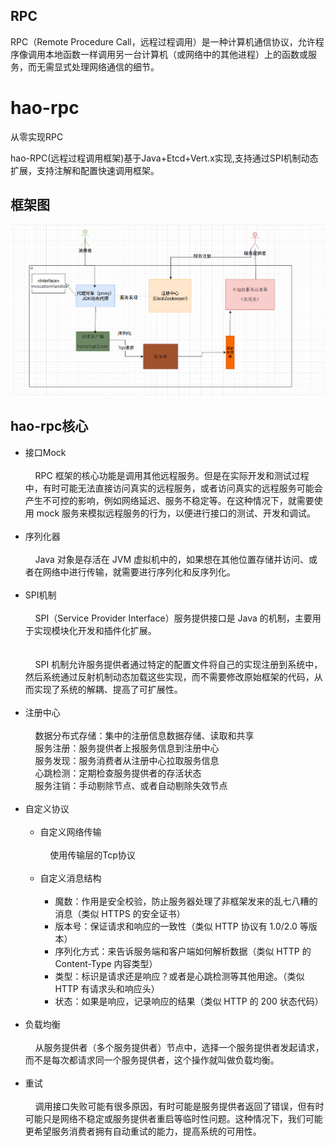 ## RPC
RPC（Remote Procedure Call，远程过程调用）是一种计算机通信协议，允许程序像调用本地函数一样调用另一台计算机（或网络中的其他进程）上的函数或服务，而无需显式处理网络通信的细节。
# hao-rpc
从零实现RPC

hao-RPC(远程过程调用框架)基于Java+Etcd+Vert.x实现,支持通过SPI机制动态扩展，支持注解和配置快速调用框架。
## 框架图
![img.png](img.png)

## hao-rpc核心
- 接口Mock<br/>
  <br/>&nbsp;&nbsp;&nbsp;&nbsp;RPC 框架的核心功能是调用其他远程服务。但是在实际开发和测试过程中，有时可能无法直接访问真实的远程服务，或者访问真实的远程服务可能会产生不可控的影响，例如网络延迟、服务不稳定等。在这种情况下，就需要使用 mock 服务来模拟远程服务的行为，以便进行接口的测试、开发和调试。<br><br>
- 序列化器<br/>
  <br/>&nbsp;&nbsp;&nbsp;&nbsp;Java 对象是存活在 JVM 虚拟机中的，如果想在其他位置存储并访问、或者在网络中进行传输，就需要进行序列化和反序列化。<br><br>
- SPI机制<br/>
  <br/>&nbsp;&nbsp;&nbsp;&nbsp;SPI（Service Provider Interface）服务提供接口是 Java 的机制，主要用于实现模块化开发和插件化扩展。<br><br>
  <br/>&nbsp;&nbsp;&nbsp;&nbsp;SPI 机制允许服务提供者通过特定的配置文件将自己的实现注册到系统中，然后系统通过反射机制动态加载这些实现，而不需要修改原始框架的代码，从而实现了系统的解耦、提高了可扩展性。<br><br>
- 注册中心<br/>
  <br/>&nbsp;&nbsp;&nbsp;&nbsp;数据分布式存储：集中的注册信息数据存储、读取和共享
  <br/>&nbsp;&nbsp;&nbsp;&nbsp;服务注册：服务提供者上报服务信息到注册中心
  <br/>&nbsp;&nbsp;&nbsp;&nbsp;服务发现：服务消费者从注册中心拉取服务信息
  <br/>&nbsp;&nbsp;&nbsp;&nbsp;心跳检测：定期检查服务提供者的存活状态
  <br/>&nbsp;&nbsp;&nbsp;&nbsp;服务注销：手动剔除节点、或者自动剔除失效节点<br><br/>
- 自定义协议<br><br/>
  - 自定义网络传输
    <br/><br/>&nbsp;&nbsp;&nbsp;&nbsp;使用传输层的Tcp协议<br><br>
  - 自定义消息结构
    <br/><br/>
      - 魔数：作用是安全校验，防止服务器处理了非框架发来的乱七八糟的消息（类似 HTTPS 的安全证书）
      - 版本号：保证请求和响应的一致性（类似 HTTP 协议有 1.0/2.0 等版本）
    - 序列化方式：来告诉服务端和客户端如何解析数据（类似 HTTP 的 Content-Type 内容类型）
    - 类型：标识是请求还是响应？或者是心跳检测等其他用途。（类似 HTTP 有请求头和响应头）
    - 状态：如果是响应，记录响应的结果（类似 HTTP 的 200 状态代码）<br><br/>
- 负载均衡<br/>
  <br/>&nbsp;&nbsp;&nbsp;&nbsp;从服务提供者（多个服务提供者）节点中，选择一个服务提供者发起请求，而不是每次都请求同一个服务提供者，这个操作就叫做负载均衡。<br><br/>
- 重试<br/>
  <br/>&nbsp;&nbsp;&nbsp;&nbsp;调用接口失败可能有很多原因，有时可能是服务提供者返回了错误，但有时可能只是网络不稳定或服务提供者重启等临时性问题。这种情况下，我们可能更希望服务消费者拥有自动重试的能力，提高系统的可用性。
